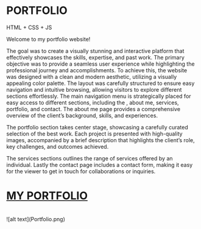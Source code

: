 # PORTFOLIO
HTML + CSS + JS

Welcome to my portfolio website! 

The goal was to create a visually stunning and interactive platform that 
effectively showcases the skills, expertise, and past work. The primary 
objective was to provide a seamless user experience while highlighting the 
professional journey and accomplishments. To achieve this, the website was 
designed with a clean and modern aesthetic, utilizing a visually appealing color 
palette. The layout was carefully structured to ensure easy navigation and 
intuitive browsing, allowing visitors to explore different sections effortlessly.
The main navigation menu is strategically placed for easy access to different 
sections, including the , about me, services, portfolio, and contact.
The about me page provides a comprehensive overview of the client’s 
background, skills, and experiences.

The portfolio section takes center stage, showcasing a carefully curated 
selection of the best work. Each project is presented with high-quality images, 
accompanied by a brief description that highlights the client’s role, key 
challenges, and outcomes achieved.

The services sections outlines the range of services offered by an individual.
Lastly the contact page includes a contact form, making it easy for the viewer 
to get in touch for collaborations or inquiries.

<h1> <a href="https://portfolio.anshitaarya17.repl.co/"> MY PORTFOLIO </a> </h1>
<br>
![alt text](Portfolio.png)
</br>
